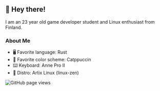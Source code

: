 <!---
<img src="https://github-readme-stats.vercel.app/api?username=jervw&theme=onedark&show_icons=true&include_all_commits=true&hide_border=true&hide=issues&custom_title=Jere's&nbsp;Stats&bg_color=161320&text_color=D9E0EE&icon_color=DDB6F2&title_color=96CDFB&count_private=true" alt="GitHub readme stats" width=450px align=right>
-->

## 🦀 Hey there!

I am an 23 year old game developer student and Linux enthusiast from Finland.

### About Me

- 🖥 Favorite language: Rust
- 🎨 Favorite color scheme: Catppuccin 
- ⌨️ Keyboard: Anne Pro II
- 🐧 Distro: Artix Linux (linux-zen)

<img src="https://komarev.com/ghpvc/?username=jervw&color=96CDFB&style=flat" alt="GitHub page views">
